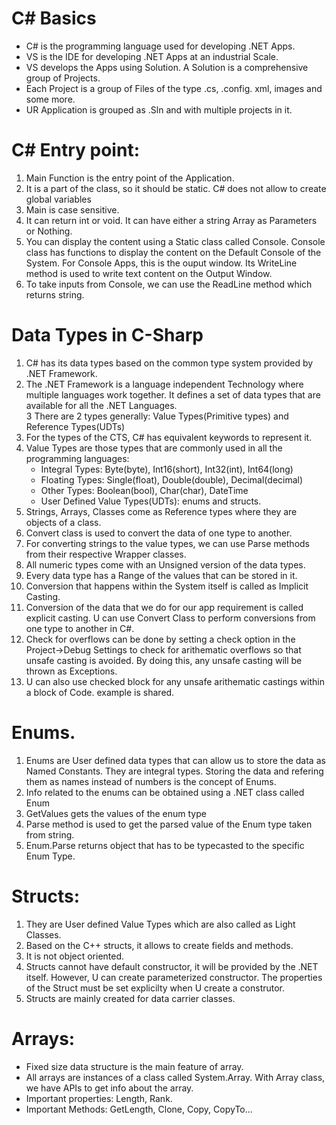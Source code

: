 # C# Basics
- C# is the programming language used for developing .NET Apps. 
- VS is the IDE for developing .NET Apps at an industrial Scale. 
- VS develops the Apps using Solution. A Solution is a comprehensive group of Projects.
- Each Project is a group of Files of the type .cs, .config. xml, images and some more.
- UR Application is grouped as .Sln and with multiple projects in it. 

# C# Entry point:
1. Main Function is the entry point of the Application. 
2. It is a part of the class, so it should be static. C# does not allow to create global variables
3. Main is case sensitive. 
4. It can return int or void. It can have either a string Array as Parameters or Nothing. 
5. You can display the content using a Static class called Console. Console class has functions to display the content on the Default Console of the System. For Console Apps, this is the ouput window. Its WriteLine method is used to write  text content on the Output Window.
6. To take inputs from Console, we can use the ReadLine method which returns string. 

# Data Types in C-Sharp
1. C# has its data types based on the common type system provided by .NET Framework.
2. The .NET Framework is a language independent Technology where multiple languages work together. It defines a set of data types that are available for all the .NET Languages.  
3 There are 2 types generally: Value Types(Primitive types) and Reference Types(UDTs)
4. For the types of the CTS, C# has equivalent keywords to represent it. 
5. Value Types are those types that are commonly used in all the programming languages:
	- Integral Types: Byte(byte), Int16(short), Int32(int), Int64(long)
	- Floating Types: Single(float), Double(double), Decimal(decimal)
	- Other Types: Boolean(bool), Char(char), DateTime
	- User Defined Value Types(UDTs): enums and structs.
6. Strings, Arrays, Classes come as Reference types where they are objects of a class. 
7. Convert class is used to convert the data of one type to another. 
8. For converting strings to the value types, we can use Parse methods from their respective Wrapper classes. 
9. All numeric types come with an Unsigned version of the data types. 
10. Every data type has a Range of the values that can be stored in it. 
11. Conversion that happens within the System itself is called as Implicit Casting.
12. Conversion of the data that we do for our app requirement is called explicit casting. U can use Convert Class to perform conversions from one type to another in C#. 
13. Check for overflows can be done by setting a check option in the Project->Debug Settings to check for arithematic overflows so that unsafe casting is avoided. By doing this, any unsafe casting will be thrown as Exceptions. 
14. U can also use checked block for any unsafe arithematic castings within a block of Code. example is shared. 

# Enums. 
1. Enums are User defined data types that can allow us to store the data as Named Constants. They are integral types. Storing the data and refering them as names instead of numbers is the concept of Enums. 
2. Info related to the enums can be obtained using a .NET class called Enum 
3. GetValues gets the values of the enum type
4. Parse method is used to get the parsed value of the Enum type taken from string.
5. Enum.Parse returns object that has to be typecasted to the specific Enum Type.

# Structs:
1. They are User defined Value Types which are also called as Light Classes.
2. Based on the C++ structs, it allows to create fields and methods.
3. It is not object oriented. 
4. Structs cannot have default constructor, it will be provided by the .NET itself. However, U can create parameterized constructor. The properties of the Struct must be set explicilty when U create a construtor.
5. Structs are mainly created for data carrier classes. 

# Arrays:
- Fixed size data structure is the main feature of array. 
- All arrays are instances of a class called System.Array. With Array class, we have APIs to get info about the array.
- Important properties: Length, Rank. 
- Important Methods: GetLength, Clone, Copy, CopyTo...


